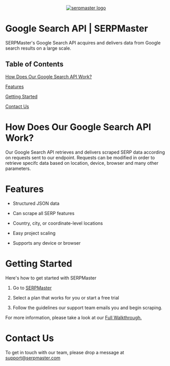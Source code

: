 <p align="center">
    <a href="https://serpmaster.com/"><img src="https://serpmaster.com/static/a528fb5d522744dc3d2b2c1cbc4fcdfa/3f491/logo.webp" alt="serpmaster logo"></a>
  </a>
</p> 

# Google Search API | SERPMaster 
SERPMaster's Google Search API acquires and delivers data from Google search results on a large scale. 

## Table of Contents 
[How Does Our Google Search API Work?](how-does-our-google-search-api-work?)

[Features](features)

[Getting Started](getting-started)

[Contact Us](contact-us)

# How Does Our Google Search API Work? 

Our Google Search API retrieves and delivers scraped SERP data according on requests sent to our endpoint. Requests can be modified in order to retrieve specifc data based on location, device, browser and many other parameters.

# Features

- Structured JSON data 

- Can scrape all SERP features

- Country, city, or coordinate-level locations

- Easy project scaling

- Supports any device or browser


# Getting Started 

Here's how to get started with SERPMaster

1. Go to [SERPMaster](https://serpmaster.com/) 

2. Select a plan that works for you or start a free trial

3. Follow the guidelines our support team emails you and begin scraping.

For more information, please take a look at our [Full Walkthrough.](https://serpmaster.com/walkthrough/)

# Contact Us 

To get in touch with our team, please drop a message at [support@serpmaster.com](support@serpmaster.com) 
